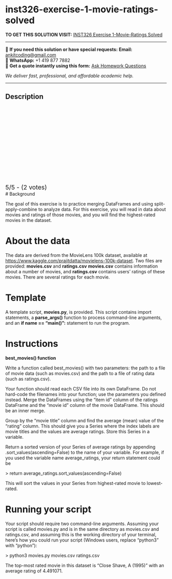 # inst326-exercise-1-movie-ratings-solved
**TO GET THIS SOLUTION VISIT:** [INST326 Exercise 1-Movie-Ratings Solved](https://www.ankitcodinghub.com/product/inst326-exercise-1-movie-ratings-solved/)


---

📩 **If you need this solution or have special requests:** **Email:** ankitcoding@gmail.com  
📱 **WhatsApp:** +1 419 877 7882  
📄 **Get a quote instantly using this form:** [Ask Homework Questions](https://www.ankitcodinghub.com/services/ask-homework-questions/)

*We deliver fast, professional, and affordable academic help.*

---

<h2>Description</h2>



<div class="kk-star-ratings kksr-auto kksr-align-center kksr-valign-top" data-payload="{&quot;align&quot;:&quot;center&quot;,&quot;id&quot;:&quot;93564&quot;,&quot;slug&quot;:&quot;default&quot;,&quot;valign&quot;:&quot;top&quot;,&quot;ignore&quot;:&quot;&quot;,&quot;reference&quot;:&quot;auto&quot;,&quot;class&quot;:&quot;&quot;,&quot;count&quot;:&quot;2&quot;,&quot;legendonly&quot;:&quot;&quot;,&quot;readonly&quot;:&quot;&quot;,&quot;score&quot;:&quot;5&quot;,&quot;starsonly&quot;:&quot;&quot;,&quot;best&quot;:&quot;5&quot;,&quot;gap&quot;:&quot;4&quot;,&quot;greet&quot;:&quot;Rate this product&quot;,&quot;legend&quot;:&quot;5\/5 - (2 votes)&quot;,&quot;size&quot;:&quot;24&quot;,&quot;title&quot;:&quot;INST326 Exercise 1-Movie-Ratings Solved&quot;,&quot;width&quot;:&quot;138&quot;,&quot;_legend&quot;:&quot;{score}\/{best} - ({count} {votes})&quot;,&quot;font_factor&quot;:&quot;1.25&quot;}">

<div class="kksr-stars">

<div class="kksr-stars-inactive">
            <div class="kksr-star" data-star="1" style="padding-right: 4px">


<div class="kksr-icon" style="width: 24px; height: 24px;"></div>
        </div>
            <div class="kksr-star" data-star="2" style="padding-right: 4px">


<div class="kksr-icon" style="width: 24px; height: 24px;"></div>
        </div>
            <div class="kksr-star" data-star="3" style="padding-right: 4px">


<div class="kksr-icon" style="width: 24px; height: 24px;"></div>
        </div>
            <div class="kksr-star" data-star="4" style="padding-right: 4px">


<div class="kksr-icon" style="width: 24px; height: 24px;"></div>
        </div>
            <div class="kksr-star" data-star="5" style="padding-right: 4px">


<div class="kksr-icon" style="width: 24px; height: 24px;"></div>
        </div>
    </div>

<div class="kksr-stars-active" style="width: 138px;">
            <div class="kksr-star" style="padding-right: 4px">


<div class="kksr-icon" style="width: 24px; height: 24px;"></div>
        </div>
            <div class="kksr-star" style="padding-right: 4px">


<div class="kksr-icon" style="width: 24px; height: 24px;"></div>
        </div>
            <div class="kksr-star" style="padding-right: 4px">


<div class="kksr-icon" style="width: 24px; height: 24px;"></div>
        </div>
            <div class="kksr-star" style="padding-right: 4px">


<div class="kksr-icon" style="width: 24px; height: 24px;"></div>
        </div>
            <div class="kksr-star" style="padding-right: 4px">


<div class="kksr-icon" style="width: 24px; height: 24px;"></div>
        </div>
    </div>
</div>


<div class="kksr-legend" style="font-size: 19.2px;">
            5/5 - (2 votes)    </div>
    </div>
# Background

The goal of this exercise is to practice merging DataFrames and using split-apply-combine to analyze data. For this exercise, you will read in data about movies and ratings of those movies, and you will find the highest-rated movies in the dataset.

# About the data

The data are derived from the MovieLens 100k dataset, available at https://www.kaggle.com/prajitdatta/movielens-100k-dataset. Two files are provided: **movies.csv** and **ratings.csv** **movies.csv** contains information about a number of movies, and **ratings.csv** contains users’ ratings of these movies. There are several ratings for each movie.

# Template

A template script, **movies.py**, is provided. This script contains import statements, a **parse_args()** function to process command-line arguments, and an **if __name__ == “__main__()”:** statement to run the program.

# Instructions

**best_movies() function**

Write a function called best_movies() with two parameters: the path to a file of movie data (such as movies.csv) and the path to a file of rating data (such as ratings.csv).

Your function should read each CSV file into its own DataFrame. Do not hard-code the filenames into your function; use the parameters you defined instead. Merge the DataFrames using the “item id” column of the ratings DataFrame and the “movie id” column of the movie DataFrame. This should be an inner merge.

Group by the “movie title” column and find the average (mean) value of the “rating” column. This should give you a Series where the index labels are movie titles and the values are average ratings. Store this Series in a variable.

Return a sorted version of your Series of average ratings by appending .sort_values(ascending=False) to the name of your variable. For example, if you used the variable name average_ratings, your return statement could be

&gt; return average_ratings.sort_values(ascending=False)

This will sort the values in your Series from highest-rated movie to lowest-rated.

# Running your script

Your script should require two command-line arguments. Assuming your script is called movies.py and is in the same directory as movies.csv and ratings.csv, and assuming this is the working directory of your terminal, here’s how you could run your script (Windows users, replace “python3” with “python”):

&gt; python3 movies.py movies.csv ratings.csv

The top-most rated movie in this dataset is “Close Shave, A (1995)” with an average rating of 4.491071.
